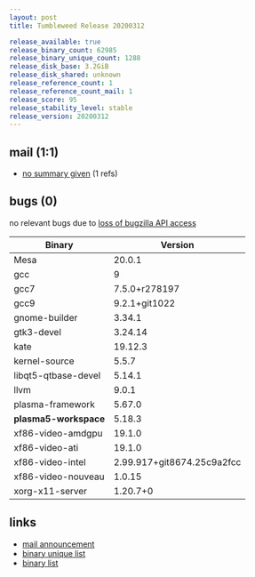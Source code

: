 ```yaml
---
layout: post
title: Tumbleweed Release 20200312

release_available: true
release_binary_count: 62985
release_binary_unique_count: 1288
release_disk_base: 3.2GiB
release_disk_shared: unknown
release_reference_count: 1
release_reference_count_mail: 1
release_score: 95
release_stability_level: stable
release_version: 20200312
---
```


## mail (1:1)

- [no summary given](https://lists.opensuse.org/opensuse-factory/2020-03/msg00162.html) (1 refs)

## bugs (0)

<!--more-->

no relevant bugs due to [loss of bugzilla API access](https://bugzilla.opensuse.org/show_bug.cgi?id=1157722)

Binary | Version
--- | ---
Mesa | 20.0.1
gcc | 9
gcc7 | 7.5.0+r278197
gcc9 | 9.2.1+git1022
gnome-builder | 3.34.1
gtk3-devel | 3.24.14
kate | 19.12.3
kernel-source | 5.5.7
libqt5-qtbase-devel | 5.14.1
llvm | 9.0.1
plasma-framework | 5.67.0
**plasma5-workspace** | 5.18.3
xf86-video-amdgpu | 19.1.0
xf86-video-ati | 19.1.0
xf86-video-intel | 2.99.917+git8674.25c9a2fcc
xf86-video-nouveau | 1.0.15
xorg-x11-server | 1.20.7+0

## links

- [mail announcement](https://lists.opensuse.org/opensuse-factory/2020-03/msg00161.html)
- [binary unique list](http://download.opensuse.org/history/20200312/rpm.unique.list)
- [binary list](http://download.opensuse.org/history/20200312/rpm.list)
